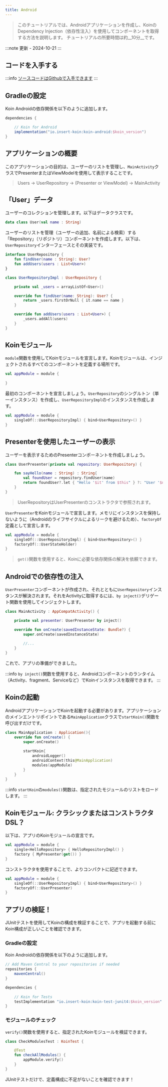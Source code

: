 ```yaml
---
title: Android
---
```

> このチュートリアルでは、Androidアプリケーションを作成し、KoinのDependency Injection（依存性注入）を使用してコンポーネントを取得する方法を説明します。
> チュートリアルの所要時間は約__10分__です。

:::note
更新 - 2024-10-21
:::

## コードを入手する

:::info
[ソースコードはGithubで入手できます](https://github.com/InsertKoinIO/koin-getting-started/tree/main/android)
:::

## Gradleの設定

Koin Androidの依存関係を以下のように追加します。

```groovy
dependencies {

    // Koin for Android
    implementation("io.insert-koin:koin-android:$koin_version")
}
```

## アプリケーションの概要

このアプリケーションの目的は、ユーザーのリストを管理し、`MainActivity`クラスでPresenterまたはViewModelを使用して表示することです。

> Users -> UserRepository -> (Presenter or ViewModel) -> MainActivity

## 「User」データ

ユーザーのコレクションを管理します。以下はデータクラスです。

```kotlin
data class User(val name : String)
```

ユーザーのリストを管理（ユーザーの追加、名前による検索）する「Repository」（リポジトリ）コンポーネントを作成します。以下は、`UserRepository`インターフェースとその実装です。

```kotlin
interface UserRepository {
    fun findUser(name : String): User?
    fun addUsers(users : List<User>)
}

class UserRepositoryImpl : UserRepository {

    private val _users = arrayListOf<User>()

    override fun findUser(name: String): User? {
        return _users.firstOrNull { it.name == name }
    }

    override fun addUsers(users : List<User>) {
        _users.addAll(users)
    }
}
```

## Koinモジュール

`module`関数を使用してKoinモジュールを宣言します。Koinモジュールは、インジェクトされるすべてのコンポーネントを定義する場所です。

```kotlin
val appModule = module {
    
}
```

最初のコンポーネントを宣言しましょう。`UserRepository`のシングルトン（単一インスタンス）を作成し、`UserRepositoryImpl`のインスタンスを作成します。

```kotlin
val appModule = module {
    singleOf(::UserRepositoryImpl) { bind<UserRepository>() }
}
```

## Presenterを使用したユーザーの表示

ユーザーを表示するためのPresenterコンポーネントを作成しましょう。

```kotlin
class UserPresenter(private val repository: UserRepository) {

    fun sayHello(name : String) : String{
        val foundUser = repository.findUser(name)
        return foundUser?.let { "Hello '$it' from $this" } ?: "User '$name' not found!"
    }
}
```

> UserRepositoryはUserPresenterのコンストラクタで参照されます。

`UserPresenter`をKoinモジュールで宣言します。メモリにインスタンスを保持しないように（Androidのライフサイクルによるリークを避けるため）、`factoryOf`定義として宣言します。

```kotlin
val appModule = module {
    singleOf(::UserRepositoryImpl) { bind<UserRepository>() }
    factoryOf(::UserStateHolder)
}
```

> `get()`関数を使用すると、Koinに必要な依存関係の解決を依頼できます。

## Androidでの依存性の注入

`UserPresenter`コンポーネントが作成され、それとともに`UserRepository`インスタンスが解決されます。それをActivityに取得するには、`by inject()`デリゲート関数を使用してインジェクトします。

```kotlin
class MainActivity : AppCompatActivity() {

    private val presenter: UserPresenter by inject()

    override fun onCreate(savedInstanceState: Bundle?) {
        super.onCreate(savedInstanceState)
        
        //...
    }
}
```

これで、アプリの準備ができました。

:::info
`by inject()`関数を使用すると、Androidコンポーネントのランタイム（Activity、fragment、Serviceなど）でKoinインスタンスを取得できます。
:::

## Koinの起動

AndroidアプリケーションでKoinを起動する必要があります。アプリケーションのメインエントリポイントである`MainApplication`クラスで`startKoin()`関数を呼び出すだけです。

```kotlin
class MainApplication : Application(){
    override fun onCreate() {
        super.onCreate()
        
        startKoin{
            androidLogger()
            androidContext(this@MainApplication)
            modules(appModule)
        }
    }
}
```

:::info
`startKoin`の`modules()`関数は、指定されたモジュールのリストをロードします。
:::

## Koinモジュール: クラシックまたはコンストラクタDSL？

以下は、アプリのKoinモジュールの宣言です。

```kotlin
val appModule = module {
    single<HelloRepository> { HelloRepositoryImpl() }
    factory { MyPresenter(get()) }
}
```

コンストラクタを使用することで、よりコンパクトに記述できます。

```kotlin
val appModule = module {
    singleOf(::UserRepositoryImpl) { bind<UserRepository>() }
    factoryOf(::UserPresenter)
}
```

## アプリの検証！

JUnitテストを使用してKoinの構成を検証することで、アプリを起動する前にKoin構成が正しいことを確認できます。

### Gradleの設定

Koin Androidの依存関係を以下のように追加します。

```groovy
// Add Maven Central to your repositories if needed
repositories {
	mavenCentral()    
}

dependencies {
    
    // Koin for Tests
    testImplementation "io.insert-koin:koin-test-junit4:$koin_version"
}
```

### モジュールのチェック

`verify()`関数を使用すると、指定されたKoinモジュールを検証できます。

```kotlin
class CheckModulesTest : KoinTest {

    @Test
    fun checkAllModules() {
        appModule.verify()
    }
}
```

JUnitテストだけで、定義構成に不足がないことを確認できます！
```
